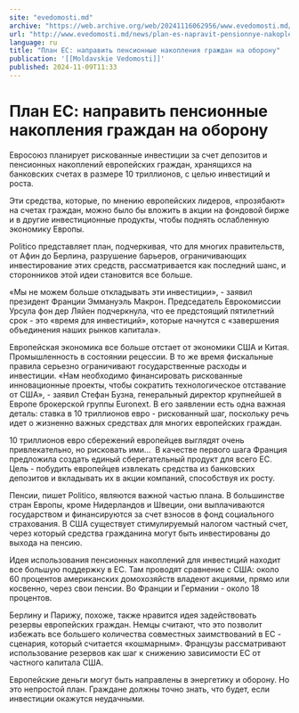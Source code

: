 ```yaml
---
site: "evedomosti.md"
archive: "https://web.archive.org/web/20241116062956/www.evedomosti.md/news/plan-es-napravit-pensionnye-nakopleniya-grazhdan-na-oboronu"
url: "http://www.evedomosti.md/news/plan-es-napravit-pensionnye-nakopleniya-grazhdan-na-oboronu"
language: ru
title: "План ЕС: направить пенсионные накопления граждан на оборону"
publication: '[[Moldavskie Vedomosti]]'
published: 2024-11-09T11:33
---
```


# План ЕС: направить пенсионные накопления граждан на оборону

Евросоюз планирует рискованные инвестиции за счет депозитов и пенсионных накоплений европейских граждан, хранящихся на банковских счетах в размере 10 триллионов, с целью инвестиций и роста.

Эти средства, которые, по мнению европейских лидеров, «прозябают» на счетах граждан, можно было бы вложить в акции на фондовой бирже и в другие инвестиционные продукты, чтобы поднять ослабленную экономику Европы.

Politico представляет план, подчеркивая, что для многих правительств, от Афин до Берлина, разрушение барьеров, ограничивающих инвестирование этих средств, рассматривается как последний шанс, и сторонников этой идеи становится все больше.

«Мы не можем больше откладывать эти инвестиции», - заявил президент Франции Эммануэль Макрон. Председатель Еврокомиссии Урсула фон дер Ляйен подчеркнула, что ее предстоящий пятилетний срок - это «время для инвестиций», которые начнутся с «завершения объединения наших рынков капитала».

Европейская экономика все больше отстает от экономики США и Китая. Промышленность в состоянии рецессии. В то же время фискальные правила серьезно ограничивают государственные расходы и инвестиции. «Нам необходимо финансировать рискованные инновационные проекты, чтобы сократить технологическое отставание от США», - заявил Стефан Бузна, генеральный директор крупнейшей в Европе брокерской группы Euronext. В его заявлении есть одна важная деталь: ставка в 10 триллионов евро - рискованный шаг, поскольку речь идет о жизненно важных средствах для многих европейских граждан.

10 триллионов евро сбережений европейцев выглядят очень привлекательно, но рисковать ими…  В качестве первого шага Франция предложила создать единый сберегательный продукт для всего ЕС. Цель - побудить европейцев извлекать средства из банковских депозитов и вкладывать их в акции компаний, способствуя их росту.

Пенсии, пишет Politico, являются важной частью плана. В большинстве стран Европы, кроме Нидерландов и Швеции, они выплачиваются государством и финансируются за счет взносов в фонд социального страхования. В США существует стимулируемый налогом частный счет, через который средства гражданина могут быть инвестированы до выхода на пенсию.

Идея использования пенсионных накоплений для инвестиций находит все большую поддержку в ЕС. Там проводят сравнение с США: около 60 процентов американских домохозяйств владеют акциями, прямо или косвенно, через свои пенсии. Во Франции и Германии - около 18 процентов.

Берлину и Парижу, похоже, также нравится идея задействовать резервы европейских граждан. Немцы считают, что это позволит избежать все большего количества совместных заимствований в ЕС - сценария, который считается «кошмарным». Французы рассматривают использование резервов как шаг к снижению зависимости ЕС от частного капитала США.

Европейские деньги могут быть направлены в энергетику и оборону. Но это непростой план. Граждане должны точно знать, что будет, если инвестиции окажутся неудачными.